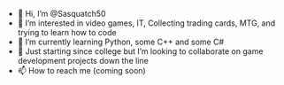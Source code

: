 - 👋 Hi, I’m @Sasquatch50
- 👀 I’m interested in video games, IT, Collecting trading cards, MTG, and trying to learn how to code
- 🌱 I’m currently learning Python, some C++ and some C#
- 💞️ Just starting since college but I’m looking to collaborate on game development projects down the line
- 📫 How to reach me (coming soon)

<!---
Sasquatch50/Sasquatch50 is a ✨ special ✨ repository because its `README.md` (this file) appears on your GitHub profile.
You can click the Preview link to take a look at your changes.
--->
